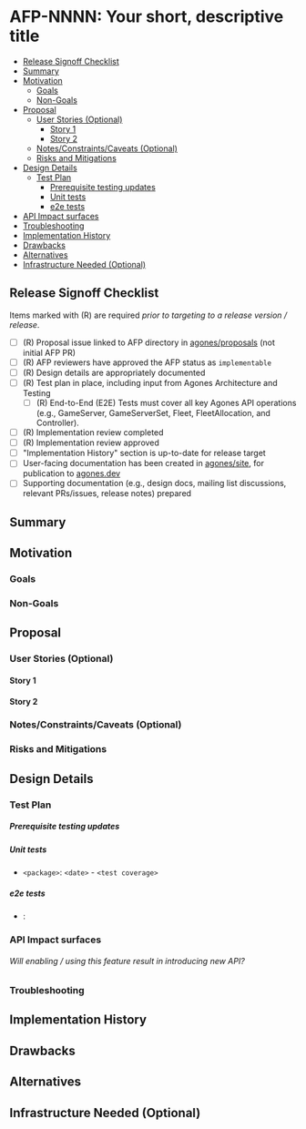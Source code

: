 <!--
**Note:** When your AFP is complete, all of these comment blocks should be removed.

To get started with this template:

- [ ] **Create an issue in agones repository**
  When filing an feature tracking issue, please make sure to complete all
  fields in that template. One of the fields asks for a link to the AFP. You
  can leave that blank until this AFP is filed, and then go back to the
  feature and add the link.
- [ ] **Make a copy of this template directory.**
  Copy this template into the owning docs/proposals directory and name it
  `NNNN-short-descriptive-title`, where `NNNN` is the issue number (with no
  leading-zero padding) assigned to your proposal above.
- [ ] **Fill out as much of the afp.yaml file as you can.**
  At minimum, you should fill in the "Title", "AFP-Number", "Authors",
  "Status", and date-related fields.
- [ ] **Fill out this file as best you can.**
  At minimum, you should fill in the "Summary" and "Motivation" sections.
  These should be easy if you've preflighted the idea of the AFP.
- [ ] **Create a PR for this AFP.**
  Assign it to the relevant people for approval.
- [ ] **Merge early and iterate.**
  Avoid getting hung up on specific details and instead aim to get the goals of
  the AFP clarified and merged quickly. The best way to do this is to just
  start with the high-level sections and fill out details incrementally in
  subsequent PRs.

Just because a AFP is merged does not mean it is complete or approved. Any AFP
marked as `provisional` is a working document and subject to change. You can
denote sections that are under active debate as follows:

```
<<[UNRESOLVED optional short context or usernames ]>>
Stuff that is being argued.
<<[/UNRESOLVED]>>
```

When editing AFPs, aim for tightly-scoped, single-topic PRs to keep discussions
focused. If you disagree with what is already in a document, open a new PR
with suggested changes.

The canonical place for the latest set of instructions (and the likely source
of this file) is [here](/docs/proposals/NNNN-afp-template/README.md).

**Note:** Any PRs to move a AFP to `implementable`, or significant changes once
it is marked `implementable`, must be approved by each of the AFP reviewers.
If none of those reviewers are still appropriate, then changes to that list
should be approved by the remaining reviewers).
-->

# AFP-NNNN: Your short, descriptive title

<!--
This is the title of your AFP. Keep it short, simple, and descriptive. A good
title can help communicate what the AFP is and should be considered as part of
any review.
-->

<!--
A table of contents is helpful for quickly jumping to sections of a AFP and for
highlighting any additional information provided beyond the standard AFP
template.
-->

<!-- toc -->
- [Release Signoff Checklist](#release-signoff-checklist)
- [Summary](#summary)
- [Motivation](#motivation)
  - [Goals](#goals)
  - [Non-Goals](#non-goals)
- [Proposal](#proposal)
  - [User Stories (Optional)](#user-stories-optional)
    - [Story 1](#story-1)
    - [Story 2](#story-2)
  - [Notes/Constraints/Caveats (Optional)](#notesconstraintscaveats-optional)
  - [Risks and Mitigations](#risks-and-mitigations)
- [Design Details](#design-details)
  - [Test Plan](#test-plan)
      - [Prerequisite testing updates](#prerequisite-testing-updates)
      - [Unit tests](#unit-tests)
      - [e2e tests](#e2e-tests)
- [API Impact surfaces](#api-impact-surfaces)
- [Troubleshooting](#troubleshooting)
- [Implementation History](#implementation-history)
- [Drawbacks](#drawbacks)
- [Alternatives](#alternatives)
- [Infrastructure Needed (Optional)](#infrastructure-needed-optional)
<!-- /toc -->

## Release Signoff Checklist

<!--
**ACTION REQUIRED:** In order to merge code into a release, there must be an
issue in [agones/proposals] referencing this AFP and targeting a release
version **before the [Feature Freeze](https://github.com/googleforgames/agones/tree/main/site/content/en/blog/releases)
of the targeted release**.

For features that make changes to code or processes/procedures in core
Agones.e., [googleforgames/agones], we require the following Release
Signoff checklist to be completed.

Check these off as they are completed for the Release Team to track. These
checklist items _must_ be updated for the proposal to be released.
-->

Items marked with (R) are required *prior to targeting to a release version / release*.

- [ ] (R) Proposal issue linked to AFP directory in [agones/proposals] (not initial AFP PR)
- [ ] (R) AFP reviewers have approved the AFP status as `implementable`
- [ ] (R) Design details are appropriately documented
- [ ] (R) Test plan in place, including input from Agones Architecture and Testing
  - [ ] (R) End-to-End (E2E) Tests must cover all key Agones API operations (e.g., GameServer, GameServerSet, Fleet, FleetAllocation, and Controller).
- [ ] (R) Implementation review completed
- [ ] (R) Implementation review approved
- [ ] "Implementation History" section is up-to-date for release target
- [ ] User-facing documentation has been created in [agones/site], for publication to [agones.dev]
- [ ] Supporting documentation (e.g., design docs, mailing list discussions, relevant PRs/issues, release notes) prepared

<!--
**Note:** This checklist is iterative and should be reviewed and updated every time this proposals is being considered for a release target.
-->

[agones.dev]: https://agones.dev
[agones/proposals]: https://github.com/googleforgames/agones/tree/main/docs/proposals
[googleforgames/agones]: https://github.com/googleforgames/agones
[agones/site]: https://github.com/googleforgames/agones/tree/main/site

## Summary

<!--
This section is incredibly important for producing high-quality, user-focused
documentation such as release notes or a development roadmap. It should be
possible to collect this information before implementation begins, in order to
avoid requiring implementors to split their attention between writing release
notes and implementing the feature itself. AFP editors and Docs
should help to ensure that the tone and content of the `Summary` section is
useful for a wide audience.

A good summary is probably at least a paragraph in length.

Both in this section and below, follow the guidelines of the [documentation
style guide]. In particular, wrap lines to a reasonable length, to make it
easier for reviewers to cite specific portions, and to minimize diff churn on
updates.

[documentation style guide]: https://github.com/kubernetes/community/blob/master/contributors/guide/style-guide.md
-->

## Motivation

<!--
This section is for explicitly listing the motivation, goals, and non-goals of
this AFP. Describe why the change is important and the benefits to users. The
motivation section can optionally provide links to [experience reports] to
demonstrate the interest in a AFP within the wider Agones community.

[experience reports]: https://github.com/golang/go/wiki/ExperienceReports
-->

### Goals

<!--
List the specific goals of the AFP. What is it trying to achieve? How will we
know that this has succeeded?
-->

### Non-Goals

<!--
What is out of scope for this AFP? Listing non-goals helps to focus discussion
and make progress.
-->

## Proposal

<!--
This is where we get down to the specifics of what the proposal actually is.
This should have enough detail that reviewers can understand exactly what
you're proposing, but should not include things like API designs or
implementation. What is the desired outcome and how do we measure success?.
The "Design Details" section below is for the real
nitty-gritty.
-->

### User Stories (Optional)

<!--
Detail the things that people will be able to do if this AFP is implemented.
Include as much detail as possible so that people can understand the "how" of
the system. The goal here is to make this feel real for users without getting
bogged down.
-->

#### Story 1

#### Story 2

### Notes/Constraints/Caveats (Optional)

<!--
What are the caveats to the proposal?
What are some important details that didn't come across above?
Go in to as much detail as necessary here.
This might be a good place to talk about core concepts and how they relate.
-->

### Risks and Mitigations

<!--
What are the risks of this proposal, and how do we mitigate? Think broadly.
For example, consider both security and how this will impact the larger
Agones ecosystem.

How will security be reviewed, and by whom?

How will performance be evaluated, and by whom?

Consider including folks who also contribute outside the team or workgroup.
-->

## Design Details

<!--
This section should contain enough information that the specifics of your
change are understandable. This may include API specs (though not always
required) or even code snippets. If there's any ambiguity about HOW your
proposal will be implemented, this is the place to discuss them.
-->

### Test Plan

<!--
**Note:** *Not required until targeted at a release.*
The goal is to ensure that we don't accept enhancements with inadequate testing.

All code is expected to have adequate tests (eventually with coverage
expectations). Please adhere to the [Agones testing guidelines][testing-guidelines]
when drafting this test plan.

[testing-guidelines]: https://github.com/googleforgames/agones/tree/main/build#testing-and-building
-->

##### Prerequisite testing updates

<!--
Based on reviewers feedback describe what additional tests need to be added prior
implementing this proposal to ensure the enhancements have also solid foundations.
-->

##### Unit tests

<!--
In principle every added code should have complete unit test coverage, so providing
the exact set of tests will not bring additional value.
However, if complete unit test coverage is not possible, explain the reason of it
together with explanation why this is acceptable.
-->

- `<package>`: `<date>` - `<test coverage>`

##### e2e tests

<!--
This question should be filled when targeting a release.
Describe what tests will be added to ensure proper quality of the proposal.
-->

- <test>: <link to test coverage>


### API Impact surfaces

<!--
This section provides detailed information regarding the impact of enabling or 
using a specific feature, particularly in relation to API calls and types. 
The answers to the following questions are crucial for understanding the changes 
to the system and ensuring efficient integration and usage.
-->

###### Will enabling / using this feature result in introducing new API?

<!--
Describe them, providing:
  - API details
-->

### Troubleshooting

<!--
Please provide details for this section. For final releases, 
reviewers will confirm answers based on practical experience. This information 
may later be expanded into a dedicated playbook with monitoring details.
-->

## Implementation History

<!--
Major milestones in the lifecycle of a AFP should be tracked in this section.
Major milestones might include:
- the `Summary` and `Motivation` sections being merged
- the `Proposal` section being merged, signaling agreement on a proposed design
- the date implementation started
- the first Agones release where an initial version of the AFP was available
- the version of Agones where the AFP graduated to general availability
- when the AFP was retired or superseded
-->

## Drawbacks

<!--
Why should this AFP _not_ be implemented?
-->

## Alternatives

<!--
What other approaches did you consider, and why did you rule them out? These do
not need to be as detailed as the proposal, but should include enough
information to express the idea and why it was not acceptable.
-->

## Infrastructure Needed (Optional)

<!-- 
Use this section to specify any infrastructure needs for the project. 
Examples include: - Requesting a new subproject or repository - Setting up 
GitHub permissions or automation - Provisioning CI/CD resources - Any additional 
tooling or integrations. Listing these here allows a proposal to get 
the process for these resources started right away.
-->
